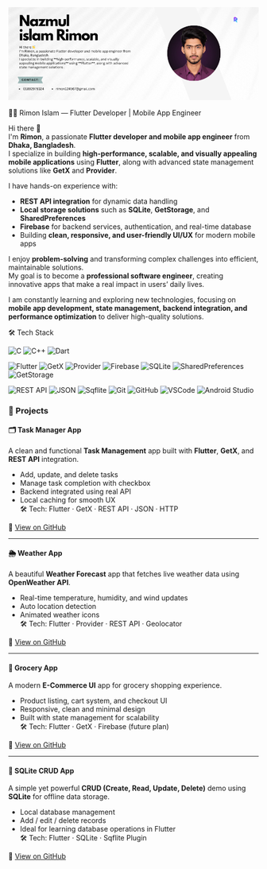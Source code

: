 <p align="center">
  <img src="https://github.com/nazmul8451/nazmul_islam_rimon/blob/main/Nazmul%20islam%20Rimon%20(1).png" />
</p>
🧑‍💻 Rimon Islam — Flutter Developer | Mobile App Engineer

Hi there 👋  
I'm **Rimon**, a passionate **Flutter developer and mobile app engineer** from **Dhaka, Bangladesh**.  
I specialize in building **high-performance, scalable, and visually appealing mobile applications** using **Flutter**, along with advanced state management solutions like **GetX** and **Provider**.  

I have hands-on experience with:  
- **REST API integration** for dynamic data handling  
- **Local storage solutions** such as **SQLite**, **GetStorage**, and **SharedPreferences**  
- **Firebase** for backend services, authentication, and real-time database  
- Building **clean, responsive, and user-friendly UI/UX** for modern mobile apps  

I enjoy **problem-solving** and transforming complex challenges into efficient, maintainable solutions.  
My goal is to become a **professional software engineer**, creating innovative apps that make a real impact in users’ daily lives.  

I am constantly learning and exploring new technologies, focusing on **mobile app development, state management, backend integration, and performance optimization** to deliver high-quality solutions.

🛠️ Tech Stack
<p align="center">

<!-- Languages -->
![C](https://img.shields.io/badge/C-00599C?style=flat&logo=c&logoColor=white)
![C++](https://img.shields.io/badge/C++-00599C?style=flat&logo=c%2B%2B&logoColor=white)
![Dart](https://img.shields.io/badge/Dart-0175C2?style=flat&logo=dart&logoColor=white)

<!-- Frameworks & Tools -->
![Flutter](https://img.shields.io/badge/Flutter-02569B?style=flat&logo=flutter&logoColor=white)
![GetX](https://img.shields.io/badge/GetX-8A2BE2?style=flat&logo=flutter&logoColor=white)
![Provider](https://img.shields.io/badge/Provider-4479A1?style=flat&logo=flutter&logoColor=white)
![Firebase](https://img.shields.io/badge/Firebase-FFCA28?style=flat&logo=firebase&logoColor=black)
![SQLite](https://img.shields.io/badge/SQLite-07405E?style=flat&logo=sqlite&logoColor=white)
![SharedPreferences](https://img.shields.io/badge/SharedPreferences-4DB6AC?style=flat&logo=google&logoColor=white)
![GetStorage](https://img.shields.io/badge/GetStorage-8E24AA?style=flat&logo=flutter&logoColor=white)

<!-- Additional App Dev Tools -->
![REST API](https://img.shields.io/badge/REST_API-009688?style=flat&logo=postman&logoColor=white)
![JSON](https://img.shields.io/badge/JSON-000000?style=flat&logo=json&logoColor=white)
![Sqflite](https://img.shields.io/badge/Sqflite-4DB6AC?style=flat&logo=flutter&logoColor=white)
![Git](https://img.shields.io/badge/Git-F05032?style=flat&logo=git&logoColor=white)
![GitHub](https://img.shields.io/badge/GitHub-181717?style=flat&logo=github&logoColor=white)
![VSCode](https://img.shields.io/badge/VS_Code-007ACC?style=flat&logo=visual-studio-code&logoColor=white)
![Android Studio](https://img.shields.io/badge/Android_Studio-3DDC84?style=flat&logo=android-studio&logoColor=white)

</p>


### 📱 Projects

#### 🗂️ Task Manager App  
A clean and functional **Task Management** app built with **Flutter**, **GetX**, and **REST API** integration.  
- Add, update, and delete tasks  
- Manage task completion with checkbox  
- Backend integrated using real API  
- Local caching for smooth UX  
🛠️ Tech: Flutter · GetX · REST API · JSON · HTTP  

🔗 [View on GitHub](https://github.com/nazmul8451/Task-Manager.git)

---

#### 🌦️ Weather App  
A beautiful **Weather Forecast** app that fetches live weather data using **OpenWeather API**.  
- Real-time temperature, humidity, and wind updates  
- Auto location detection  
- Animated weather icons  
🛠️ Tech: Flutter · Provider · REST API · Geolocator  

🔗 [View on GitHub](https://github.com/nazmul8451/Weather-App-with-API.git)

---

#### 🛒 Grocery App  
A modern **E-Commerce UI** app for grocery shopping experience.  
- Product listing, cart system, and checkout UI  
- Responsive, clean and minimal design  
- Built with state management for scalability  
🛠️ Tech: Flutter · GetX · Firebase (future plan)  

🔗 [View on GitHub](https://github.com/nazmul8451/Online-Grocary-App.git)

---

#### 💾 SQLite CRUD App  
A simple yet powerful **CRUD (Create, Read, Update, Delete)** demo using **SQLite** for offline data storage.  
- Local database management  
- Add / edit / delete records  
- Ideal for learning database operations in Flutter  
🛠️ Tech: Flutter · SQLite · Sqflite Plugin  

🔗 [View on GitHub](https://github.com/nazmul8451/SQLite-CRUD-APP.git)
